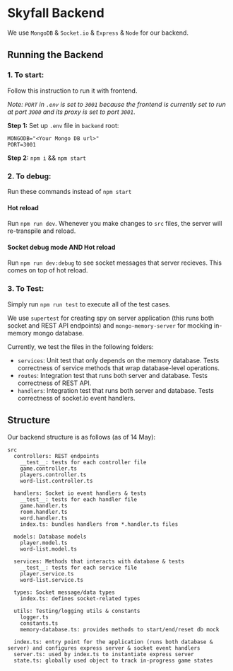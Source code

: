 # Skyfall Backend

We use `MongoDB` & `Socket.io` & `Express` & `Node` for our backend. 

## Running the Backend
### 1. To start:
Follow this instruction to run it with frontend. 

*Note: `PORT` in `.env` is set to `3001` because the frontend is currently set to run at port `3000` and its proxy is set to port `3001`*.

**Step 1:** Set up `.env` file in `backend` root:
```
MONGODB="<Your Mongo DB url>"
PORT=3001
```
**Step 2:** `npm i` && `npm start`

### 2. To debug:
Run these commands instead of `npm start`
#### Hot reload
Run `npm run dev`. Whenever you make changes to `src` files, the server will re-transpile and reload.
#### Socket debug mode AND Hot reload
Run `npm run dev:debug` to see socket messages that server recieves. This comes on top of hot reload.

### 3. To Test:
Simply run `npm run test` to execute all of the test cases.

We use `supertest` for creating spy on server application (this runs both socket and REST API endpoints) and `mongo-memory-server` for mocking in-memory mongo database.

Currently, we test the files in the following folders:
- `services`: Unit test that only depends on the memory database. Tests correctness of service methods that wrap database-level operations.
- `routes`: Integration test that runs both server and database. Tests correctness of REST API.
- `handlers`: Integration test that runs both server and database. Tests correctness of socket.io event handlers.


## Structure
Our backend structure is as follows (as of 14 May):
```
src
  controllers: REST endpoints
    __test__: tests for each controller file
    game.controller.ts
    players.controller.ts
    word-list.controller.ts

  handlers: Socket io event handlers & tests
    __test__: tests for each handler file
    game.handler.ts
    room.handler.ts
    word.handler.ts
    index.ts: bundles handlers from *.handler.ts files

  models: Database models
    player.model.ts
    word-list.model.ts

  services: Methods that interacts with database & tests
    __test__: tests for each service file
    player.service.ts
    word-list.service.ts

  types: Socket message/data types
    index.ts: defines socket-related types

  utils: Testing/logging utils & constants
    logger.ts
    constants.ts
    memory-database.ts: provides methods to start/end/reset db mock

  index.ts: entry point for the application (runs both database & server) and configures express server & socket event handlers
  server.ts: used by index.ts to instantiate express server
  state.ts: globally used object to track in-progress game states
```


